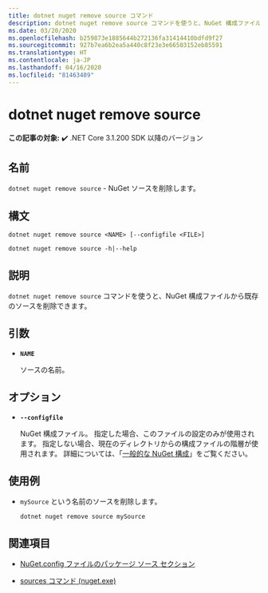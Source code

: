 ```yaml
---
title: dotnet nuget remove source コマンド
description: dotnet nuget remove source コマンドを使うと、NuGet 構成ファイルから既存のソースを削除できます。
ms.date: 03/20/2020
ms.openlocfilehash: b259873e1885644b272136fa31414410bdfd9f27
ms.sourcegitcommit: 927b7ea6b2ea5a440c8f23e3e66503152eb85591
ms.translationtype: HT
ms.contentlocale: ja-JP
ms.lasthandoff: 04/16/2020
ms.locfileid: "81463489"
---
```

# <a name="dotnet-nuget-remove-source"></a>dotnet nuget remove source

**この記事の対象:** ✔️ .NET Core 3.1.200 SDK 以降のバージョン

## <a name="name"></a>名前

`dotnet nuget remove source` - NuGet ソースを削除します。

## <a name="synopsis"></a>構文

```dotnetcli
dotnet nuget remove source <NAME> [--configfile <FILE>]

dotnet nuget remove source -h|--help
```

## <a name="description"></a>説明

`dotnet nuget remove source` コマンドを使うと、NuGet 構成ファイルから既存のソースを削除できます。

## <a name="arguments"></a>引数

- **`NAME`**

  ソースの名前。

## <a name="options"></a>オプション

- **`--configfile`**

  NuGet 構成ファイル。 指定した場合、このファイルの設定のみが使用されます。 指定しない場合、現在のディレクトリからの構成ファイルの階層が使用されます。 詳細については、「[一般的な NuGet 構成](https://docs.microsoft.com/nuget/consume-packages/configuring-nuget-behavior)」をご覧ください。

## <a name="examples"></a>使用例

- `mySource` という名前のソースを削除します。

  ```dotnetcli
  dotnet nuget remove source mySource
  ```

## <a name="see-also"></a>関連項目

- [NuGet.config ファイルのパッケージ ソース セクション](/nuget/reference/nuget-config-file#package-source-sections)

- [sources コマンド (nuget.exe)](/nuget/reference/cli-reference/cli-ref-sources)
